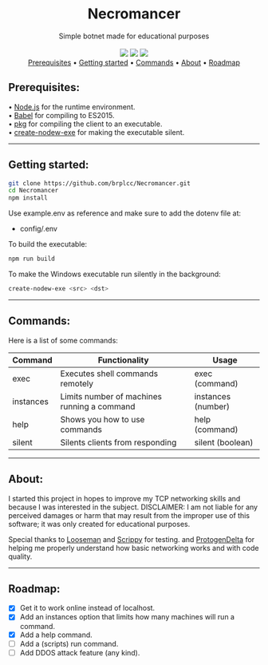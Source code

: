 <div align="center">
<h1>Necromancer</h1>
Simple botnet made for educational purposes
<br>
<br>
<img src="https://img.shields.io/github/license/brplcc/Necromancer">
<img src="https://img.shields.io/github/languages/code-size/brplcc/Necromancer">
<img src="https://img.shields.io/badge/code_style-prettier-ff69b4.svg">
  
<br>

</div>
<div align="center">
<a href="#prerequisites">Prerequisites</a> •
<a href="#getting-started">Getting started</a> •
<a href="#commands">Commands</a> •
<a href="#about">About</a> •
<a href="#roadmap">Roadmap</a>
</div>

<h2 id="prerequisites">Prerequisites:</h2>
• <a href="https://nodejs.org/en/download">Node.js</a> for the runtime environment.
<br/>
• <a href="https://github.com/babel/babel">Babel</a> for compiling to ES2015.
<br/>
• <a href="https://github.com/vercel/pkg">pkg</a> for compiling the client to an executable.
<br/>
• <a href="https://github.com/s-h-a-d-o-w/create-nodew-exe">create-nodew-exe</a> for making the executable silent.

---------------

<h2 id="Getting-started">Getting started:</h2>

```sh 
git clone https://github.com/brplcc/Necromancer.git
cd Necromancer
npm install
```

Use example.env as reference and make sure to add the dotenv file at:
- config/.env

To build the executable:

```sh
npm run build
```

To make the Windows executable run silently in the background: 

```sh
create-nodew-exe <src> <dst>
```
---------------

<h2 id="commands">Commands:</h2>

Here is a list of some commands:

| Command   | Functionality                               | Usage              |
| --------- | ------------------------------------------- | ------------------ |
| exec      | Executes shell commands remotely            | exec (command)     |
| instances | Limits number of machines running a command | instances (number) |
| help      | Shows you how to use commands               | help (command)     |
| silent    | Silents clients from responding             | silent (boolean)   |

---------------

<h2 id="about">About:</h2>

I started this project in hopes to improve my TCP networking skills and because I was interested in the subject. DISCLAIMER: I am not liable for any perceived damages or harm that may result from the improper use of this software; it was only created for educational purposes.

Special thanks to [Looseman](https://github.com/glitch-911) and [Scrippy](https://github.com/Scrippy) for testing. and [ProtogenDelta](https://github.com/ProtogenDelta) for helping me properly understand how basic networking works and with code quality.

---------------

<h2 id="roadmap">Roadmap:</h2>

- [X] Get it to work online instead of localhost.
- [X] Add an instances option that limits how many machines will run a command.
- [X] Add a help command.
- [ ] Add a (scripts) run command.
- [ ] Add DDOS attack feature (any kind).
